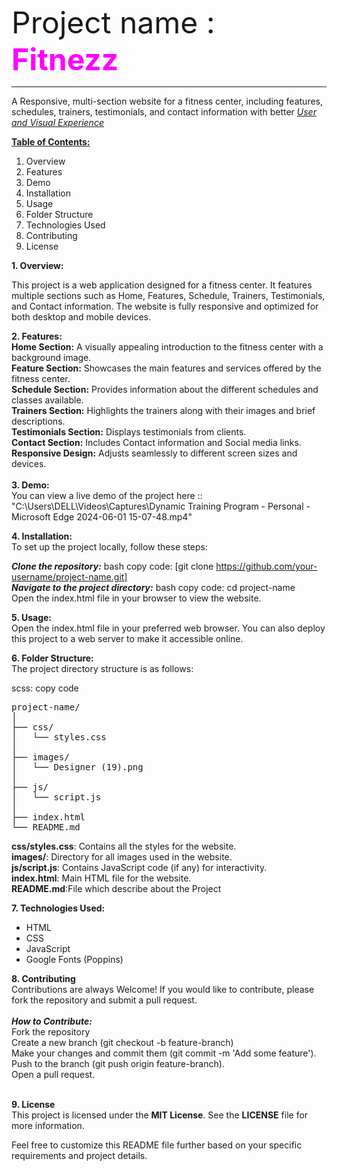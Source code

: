 <font size="13px">Project name :</font><b><font size="12px" color="magenta"> Fitnezz</font></b><br><hr>
A Responsive, multi-section website for a fitness center, including features, schedules, trainers, testimonials, and contact information with better <i><u>User and Visual Experience</i></u>

<b><u>Table of Contents:</u></b>
<ol>
<li>Overview</li>
<li>Features</li>
<li>Demo</li>
<li>Installation</li>
<li>Usage</li>
<li>Folder Structure</li>
<li>Technologies Used</li>
<li>Contributing</li>
<li>License</li>
</ol>
<b>1. Overview:</b>
<p>This project is a web application designed for a fitness center. It features multiple sections such as Home, Features, Schedule, Trainers, Testimonials, and Contact information. The website is fully responsive and optimized for both desktop and mobile devices.</p>

<b>2. Features:</b><br>
<b>Home Section:</b>  A visually appealing introduction to the fitness center with a background image.<br>
<b>Feature Section:</b>  Showcases the main features and services offered by the fitness center.<br>
<b>Schedule Section:</b> Provides information about the different schedules and classes available.<br>
<b>Trainers Section:</b> Highlights the trainers along with their images and brief descriptions.<br>
<b>Testimonials Section:</b> Displays testimonials from clients.<br>
<b>Contact Section:</b> Includes Contact information and Social media links.<br>
<b>Responsive Design:</b> Adjusts seamlessly to different screen sizes and devices.<br><br>
<b>3. Demo: </b>
<br>You can view a live demo of the project here   ::    "C:\Users\DELL\Videos\Captures\Dynamic Training Program - Personal - Microsoft​ Edge 2024-06-01 15-07-48.mp4"<br>

<b>4. Installation:</b><br>
To set up the project locally, follow these steps:

<i><b>Clone the repository:</b></i> 
 bash copy code: 
[git clone https://github.com/your-username/project-name.git]<br>
<i><b>Navigate to the project directory:</b></i> bash
copy code:
cd project-name<br>
Open the index.html file in your browser to view the website.

<b>5. Usage:</b><br>
 Open the index.html file in your preferred web browser. You can also deploy this project to a web server to make it accessible online.

<b>6. Folder Structure:</b><br> 
The project directory structure is as follows:

scss:
copy code
<pre>project-name/
│
├── css/
│   └── styles.css
│
├── images/
│   └── Designer (19).png
│
├── js/
│   └── script.js
│
├── index.html
└── README.md
</pre>
<b>css/styles.css</b>: Contains all the styles for the website.<br>
<b>images/</b>: Directory for all images used in the website.<br>
<b>js/script.js</b>: Contains JavaScript code (if any) for interactivity.<br>
<b>index.html</b>: Main HTML file for the website.<br>
<b>README.md</b>:File which describe about the Project

<b>7. Technologies Used:</b><br>
<ul>
<li>HTML</li>
<li>CSS</li>
<li>JavaScript</li>
<li>Google Fonts (Poppins)</li>
</ul>
<b>8. Contributing</b><br>
Contributions are always Welcome! If you would like to contribute, please fork the repository and submit a pull request.<br><br>
<b><i>How to Contribute:</i></b><br>
Fork the repository <br>
Create a new branch (git checkout -b feature-branch)<br>
Make your changes and commit them (git commit -m 'Add some feature').<br>
Push to the branch (git push origin feature-branch).<br>
Open a pull request.<br><br>

<b>9. License</b><br>
This project is licensed under the <b>MIT License</b>. See the <b>LICENSE</b> file for more information.

Feel free to customize this README file further based on your specific requirements and project details.
